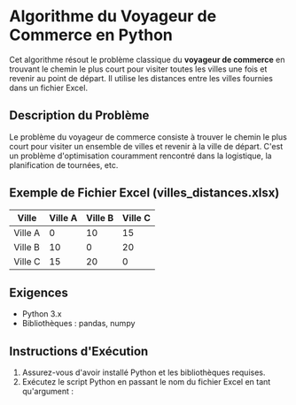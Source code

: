 # Algorithme du Voyageur de Commerce en Python

Cet algorithme résout le problème classique du **voyageur de commerce** en trouvant le chemin le plus court pour visiter toutes les villes une fois et revenir au point de départ. Il utilise les distances entre les villes fournies dans un fichier Excel.

## Description du Problème

Le problème du voyageur de commerce consiste à trouver le chemin le plus court pour visiter un ensemble de villes et revenir à la ville de départ. C'est un problème d'optimisation couramment rencontré dans la logistique, la planification de tournées, etc.

## Exemple de Fichier Excel (villes_distances.xlsx)

| Ville   | Ville A | Ville B | Ville C |
|---------|---------|---------|---------|
| Ville A | 0       | 10      | 15      |
| Ville B | 10      | 0       | 20      |
| Ville C | 15      | 20      | 0       |

## Exigences

- Python 3.x
- Bibliothèques : pandas, numpy

## Instructions d'Exécution

1. Assurez-vous d'avoir installé Python et les bibliothèques requises.
2. Exécutez le script Python en passant le nom du fichier Excel en tant qu'argument :
